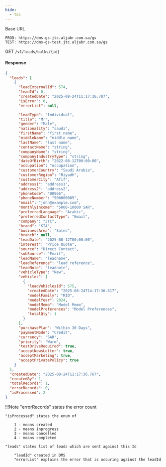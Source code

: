 ```yaml
---
hide:
  - toc
---
```


Base URL
```
PROD: https://dms-gs.jtc.aljabr.com.sa/gs
TEST: https://dms-gs-test.jtc.aljabr.com.sa/gs
```
<a><span class="http-get">GET</span></a> `/v1/leads/bulks/{id}`

#### Response  <!-- confirmed by mr kripa about keeping the time -->
```json
{
  "leads": [
    {
      "leadExternalId": 574,
      "leadId": 0,
      "createdDate": "2025-08-24T11:17:36.787",
      "isError": 0,
      "errorList": null,

      "leadType": "Individual",
      "title": "Mr",
      "gender": "Male",
      "nationality": "saudi",
      "firstName": "first name",
      "middleName": "middle name",
      "lastName": "last name",
      "contactName": "string",
      "companyName": "string",
      "companyIndustryType": "string",
      "dateOfBirth": "2022-08-12T00:00:00",
      "occupation": "occupation",
      "customerCountry": "Saudi Arabia",
      "customerRegion": "Riyadh",
      "customerCity": "Afif",
      "address1": "address1",
      "address2": "address2",
      "phoneCode": "00966",
      "phoneNumber": "500000005",
      "email": "john@example.com",
      "monthlyIncome": "5000-10000 SAR",
      "preferredLanguage": "Arabic",
      "preferredContactType": "Email",
      "company": "JTC",
      "brand": "KIA",
      "businessArea": "Sales",
      "branch": null,
      "leadDate": "2025-08-12T00:00:00",
      "interest": "Price Quote",
      "source": "Direct Contact",
      "subSource": "Email",
      "leadName": "leadname",
      "leadReference": "lead reference",
      "leadNote": "leadnote",
      "vehicleType": "New",
      "vehicles": [
        {
          "leadVehiclesId": 575,
          "createdDate": "2025-08-24T14:17:36.817",
          "modelFamily": "RIO",
          "modelYear": 2024,
          "modelMemo": "Model Memo",
          "modelPreferences": "Model Preferences",
          "totalQty": 1
        }
      ],
      "purchasePlan": "Within 30 Days",
      "paymentMode": "Credit",
      "currency": "SAR",
      "priority": "Warm",
      "testDriveRequired": true,
      "acceptNewsLetter": true,
      "acceptMarketing": true,
      "acceptPrivatePolicy": true
    }
  ],
  "createdDate": "2025-08-24T11:17:36.767",
  "createdBy": 1,
  "totalRecords": 1,
  "errorRecords": 0,
  "isProcessed": 2
}
``` 

!!!Note
    "errorRecords" states the error count
        
    "isProcessed" states the enum of

        1 - means created
        2 - means inprogress
        3 - means cancelled
        4 - means completed

    "leads" states list of leads which are sent against this Id

        "leadId" created in DMS
        "errorList" explains the error that is occuring against the leadId